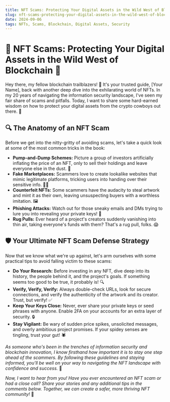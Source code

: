 ```yaml
---
title: NFT Scams: Protecting Your Digital Assets in the Wild West of Blockchain
slug: nft-scams-protecting-your-digital-assets-in-the-wild-west-of-blockchain
date: 2024-09-06
tags: NFTs, Scams, Blockchain, Digital Assets, Security
---
```


# 🎯 NFT Scams: Protecting Your Digital Assets in the Wild West of Blockchain 🌵

Hey there, my fellow blockchain trailblazers! 🚀 It's your trusted guide, [Your Name], back with another deep dive into the exhilarating world of NFTs. In my 20 years of navigating the information security landscape, I've seen my fair share of scams and pitfalls. Today, I want to share some hard-earned wisdom on how to protect your digital assets from the crypto cowboys out there. 🤠

## 🔍 The Anatomy of an NFT Scam

Before we get into the nitty-gritty of avoiding scams, let's take a quick look at some of the most common tricks in the book:

- **Pump-and-Dump Schemes:** Picture a group of investors artificially inflating the price of an NFT, only to sell their holdings and leave everyone else in the dust. 💸
- **Fake Marketplaces:** Scammers love to create lookalike websites that mimic legitimate platforms, tricking users into handing over their sensitive info. 🕵️‍♀️
- **Counterfeit NFTs:** Some scammers have the audacity to steal artwork and mint it as their own, leaving unsuspecting buyers with a worthless imitation. 🖼️
- **Phishing Attacks:** Watch out for those sneaky emails and DMs trying to lure you into revealing your private keys! 🎣
- **Rug Pulls:** Ever heard of a project's creators suddenly vanishing into thin air, taking everyone's funds with them? That's a rug pull, folks. 😱

## 🛡️ Your Ultimate NFT Scam Defense Strategy

Now that we know what we're up against, let's arm ourselves with some practical tips to avoid falling victim to these scams:

- **Do Your Research:** Before investing in any NFT, dive deep into its history, the people behind it, and the project's goals. If something seems too good to be true, it probably is! 🔍
- **Verify, Verify, Verify:** Always double-check URLs, look for secure connections, and verify the authenticity of the artwork and its creator. Trust, but verify! ✅
- **Keep Your Keys Close:** Never, ever share your private keys or seed phrases with anyone. Enable 2FA on your accounts for an extra layer of security. 🔒
- **Stay Vigilant:** Be wary of sudden price spikes, unsolicited messages, and overly ambitious project promises. If your spidey senses are tingling, trust your gut! 🕷️

*As someone who's been in the trenches of information security and blockchain innovation, I know firsthand how important it is to stay one step ahead of the scammers. By following these guidelines and staying informed, you'll be well on your way to navigating the NFT landscape with confidence and success.* 💪

*Now, I want to hear from you! Have you ever encountered an NFT scam or had a close call? Share your stories and any additional tips in the comments below. Together, we can create a safer, more thriving NFT community!* 🌟